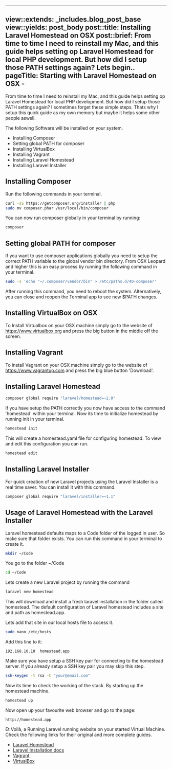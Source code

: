 ---
view::extends: _includes.blog_post_base
view::yields: post_body
post::title: Installing Laravel Homestead on OSX
post::brief: From time to time I need to reinstall my Mac, and this guide helps setting op Laravel Homestead for local PHP development. But how did I setup those PATH settings again? Lets begin..
pageTitle: Starting with Laravel Homestead on OSX -
---------------------------------------------------

From time to time I need to reinstall my Mac, and this guide helps setting op Laravel Homestead for local PHP development. But how did I setup those PATH settings again? 
I sometimes forget these simple steps. Thats why I setup this quick guide as my own memory but maybe it helps some other people aswell.

The following Software will be installed on your system. 

- Installing Composer
- Setting global PATH for composer
- Installing VirtualBox
- Installing Vagrant
- Installing Laravel Homestead
- Installing Laravel Installer

## Installing Composer

Run the following commands in your terminal.

```bash
curl -sS https://getcomposer.org/installer | php
sudo mv composer.phar /usr/local/bin/composer
```

You can now run composer globally in your terminal by running:
```bash
composer
```

## Setting global PATH for composer

If you want to use composer applications globally you need to setup the correct PATH variable to the global vendor bin directory.
From OSX Leopard and higher this is an easy process by running the following command in your terminal.

```bash
sudo -s 'echo "~/.composer/vendor/bin" > /etc/paths.d/40-composer'
```

After running this command, you need to reboot the system. Alternatively, you can close and reopen the Terminal app to see new $PATH changes.

## Installing VirtualBox on OSX

To Install Virtualbox on your OSX machine simply go to the website of https://www.virtualbox.org and press the big button in the middle off the screen.

## Installing Vagrant

To install Vagrant on your OSX machine simply go to the website of https://www.vagrantup.com and press the big blue button 'Download'.

## Installing Laravel Homestead

```bash
composer global require "laravel/homestead=~2.0"
```

If you have setup the PATH correctly you now have access to the command 'homestead' within your terminal.
Now its time to initialize homestead by running init in your terminal.

```bash
homestead init
```

This will create a homestead.yaml file for configuring homestead. To view and edit this configuration you can run.

```bash
homestead edit
```

## Installing Laravel Installer

For quick creation of new Laravel projects using the Laravel Installer is a real time saver.
You can install it with this command.

```bash
composer global require "laravel/installer=~1.1"
```

## Usage of Laravel Homestead with the Laravel Installer

Laravel homestead defaults maps to a Code folder of the logged in user. So make sure that folder exists.
You can run this command in your terminal to create it.

```bash
mkdir ~/Code
```

You go to the folder ~/Code

```bash
cd ~/Code
```

Lets create a new Laravel project by running the command

```bash
laravel new homestead
```

This will download and install a fresh laravel installation in the folder called homestead.
The default configuration of Laravel homestead includes a site and path as homestead.app.

Lets add that site in our local hosts file to access it.

```bash
sudo nano /etc/hosts
```

Add this line to it:

```
192.168.10.10  homestead.app
```

Make sure you have setup a SSH key pair for connecting to the homestead server. If you already setup a SSH key pair you may skip this step.
```bash
ssh-keygen -t rsa -C "your@email.com"
```

Now its time to check the working of the stack. By starting up the homestead machine.

```bash
homestead up
```

Now open up your favourite web browser and go to the page:

```
http://homestead.app
```

Et Voilà, a Running Laravel running website on your started Virtual Machine.
Check the following links for their original and more complete guides.

- [Laravel Homestead](https://laravel.com/docs/5.2/homestead)
- [Laravel Installation docs](https://laravel.com/docs/5.2/installation)
- [Vagrant](https://www.vagrantup.com)
- [VirtualBox](https://www.virtualbox.org)